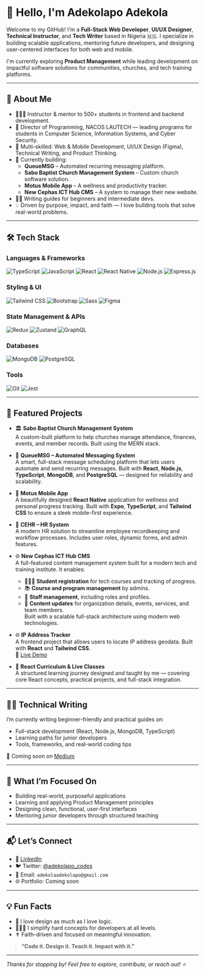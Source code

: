 # <h1>👋 Hello, I'm Adekolapo Adekola </h1>

Welcome to my GitHub! I'm a **Full-Stack Web Developer**, **UI/UX Designer**, **Technical Instructor**, and **Tech Writer** based in Nigeria 🇳🇬. I specialize in building scalable applications, mentoring future developers, and designing user-centered interfaces for both web and mobile.

I'm currently exploring **Product Management** while leading development on impactful software solutions for communities, churches, and tech training platforms.

---

## 🚀 About Me

- 👨🏽‍🏫 Instructor & mentor to 500+ students in frontend and backend development.
- 🏫 Director of Programming, NACOS LAUTECH — leading programs for students in Computer Science, Information Systems, and Cyber Security.
- 🎯 Multi-skilled: Web & Mobile Development, UI/UX Design (Figma), Technical Writing, and Product Thinking.
- 🔨 Currently building:
  - **QueueMSG** – Automated recurring messaging platform.
  - **Sabo Baptist Church Management System** – Custom church software solution.
  - **Motus Mobile App** – A wellness and productivity tracker.
  - **New Cephas ICT Hub CMS** – A system to manage their new website.
- ✍🏽 Writing guides for beginners and intermediate devs.
- 💡 Driven by purpose, impact, and faith — I love building tools that solve real-world problems.

---

## 🛠️ Tech Stack

### Languages & Frameworks
![TypeScript](https://img.shields.io/badge/-TypeScript-3178C6?style=flat&logo=typescript&logoColor=white)
![JavaScript](https://img.shields.io/badge/-JavaScript-F7DF1E?style=flat&logo=javascript)
![React](https://img.shields.io/badge/-React-61DAFB?style=flat&logo=react)
![React Native](https://img.shields.io/badge/-React%20Native-61DAFB?style=flat&logo=react)
![Node.js](https://img.shields.io/badge/-Node.js-339933?style=flat&logo=node.js)
![Express.js](https://img.shields.io/badge/-Express-000000?style=flat&logo=express)

### Styling & UI
![Tailwind CSS](https://img.shields.io/badge/-Tailwind%20CSS-38B2AC?style=flat&logo=tailwind-css)
![Bootstrap](https://img.shields.io/badge/-Bootstrap-7952B3?style=flat&logo=bootstrap)
![Sass](https://img.shields.io/badge/-Sass-CC6699?style=flat&logo=sass)
![Figma](https://img.shields.io/badge/-Figma-F24E1E?style=flat&logo=figma)

### State Management & APIs
![Redux](https://img.shields.io/badge/-Redux-764ABC?style=flat&logo=redux)
![Zustand](https://img.shields.io/badge/-Zustand-000?style=flat&logo=zustand&logoColor=white)
![GraphQL](https://img.shields.io/badge/-GraphQL-E10098?style=flat&logo=graphql)

### Databases
![MongoDB](https://img.shields.io/badge/-MongoDB-47A248?style=flat&logo=mongodb)
![PostgreSQL](https://img.shields.io/badge/-PostgreSQL-336791?style=flat&logo=postgresql)

### Tools
![Git](https://img.shields.io/badge/-Git-F05032?style=flat&logo=git)
![Jest](https://img.shields.io/badge/-Jest-C21325?style=flat&logo=jest)

---

## 🧩 Featured Projects

- 🏛 **Sabo Baptist Church Management System**  
  A custom-built platform to help churches manage attendance, finances, events, and member records. Built using the MERN stack.

- 💬 **QueueMSG – Automated Messaging System**  
  A smart, full-stack message scheduling platform that lets users automate and send recurring messages. Built with **React**, **Node.js**, **TypeScript**, **MongoDB**, and **PostgreSQL** — designed for reliability and scalability.

- 📱 **Motus Mobile App**  
  A beautifully designed **React Native** application for wellness and personal progress tracking. Built with **Expo**, **TypeScript**, and **Tailwind CSS** to ensure a sleek mobile-first experience.

- 🧱 **CEHR – HR System**  
  A modern HR solution to streamline employee recordkeeping and workflow processes. Includes user roles, dynamic forms, and admin features.

- 🌐 **New Cephas ICT Hub CMS**  
  A full-featured content management system built for a modern tech and training institute. It enables:
  - 🧑🏽‍🎓 **Student registration** for tech courses and tracking of progress.
  - 📚 **Course and program management** by admins.
  - 👥 **Staff management**, including roles and profiles.
  - 🏢 **Content updates** for organization details, events, services, and team members.  
  Built with a scalable full-stack architecture using modern web technologies.

- 🌐 **IP Address Tracker**  
  A frontend project that allows users to locate IP address geodata. Built with **React** and **Tailwind CSS**.  
  🔗 [Live Demo](https://ip-address-tracker-nine-rho.vercel.app/)

- 🏫 **React Curriculum & Live Classes**  
  A structured learning journey designed and taught by me — covering core React concepts, practical projects, and full-stack integration.

---

## ✍🏽 Technical Writing

I’m currently writing beginner-friendly and practical guides on:

- Full-stack development (React, Node.js, MongoDB, TypeScript)
- Learning paths for junior developers
- Tools, frameworks, and real-world coding tips

📖 Coming soon on [Medium](https://medium.com/@adekolapo)

---

## 🎯 What I’m Focused On

- Building real-world, purposeful applications
- Learning and applying Product Management principles
- Designing clean, functional, user-first interfaces
- Mentoring junior developers through structured teaching

---

## 📬 Let’s Connect

- 💼 [LinkedIn](https://www.linkedin.com/in/adekola-adekolapo)
- 🐦 Twitter: [@adekolapo_codes](https://twitter.com/adekolapo_codes)
- 📩 Email: `adekolaadekolapo@gmail.com`
- 🌐 Portfolio: Coming soon

---

## 💡 Fun Facts

- 🎨 I love design as much as I love logic.
- 🧑🏽‍🏫 I simplify hard concepts for developers at all levels.
- ✝️ Faith-driven and focused on meaningful innovation.

> **“Code it. Design it. Teach it. Impact with it.”**

---

_Thanks for stopping by! Feel free to explore, contribute, or reach out! ⭐_

